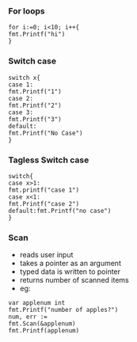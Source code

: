 ### For loops

```
for i:=0; i<10; i++{
fmt.Printf("hi")
}
```

### Switch case

```
switch x{
case 1:
fmt.Printf("1")
case 2:
fmt.Printf("2")
case 3:
fmt.Printf("3")
default:
fmt.Printf("No Case")
}
```

### Tagless Switch case

```
switch{
case x>1:
fmt.printf("case 1")
case x<1:
fmt.Printf("case 2")
default:fmt.Printf("no case")
}
```

### Scan
- reads user input
- takes a pointer as an argument
- typed data is written to pointer
- returns number of scanned items
- eg:

```
var applenum int
fmt.Printf("number of apples?")
num, err :=
fmt.Scan(&applenum)
fmt.Printf(applenum)
```
